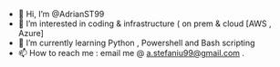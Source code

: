 - 👋 Hi, I’m @AdrianST99
- 👀 I’m interested in coding & infrastructure ( on prem & cloud [AWS , Azure]
- 🌱 I’m currently learning Python , Powershell and Bash scripting
- 📫 How to reach me : email me @ a.stefaniu99@gmail.com . 

